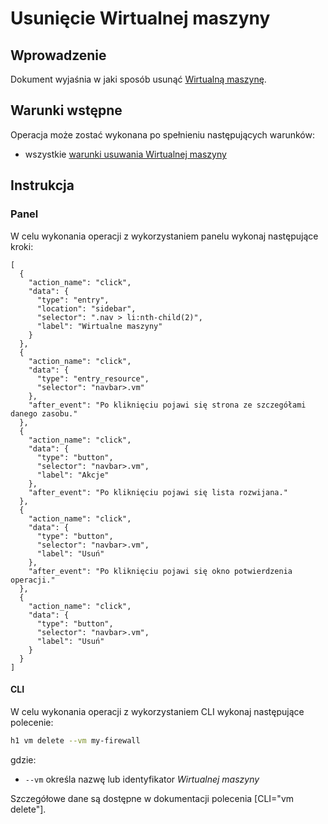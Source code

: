 # Usunięcie Wirtualnej maszyny

## Wprowadzenie

Dokument wyjaśnia w jaki sposób usunąć [Wirtualną maszynę](/resource/compute/virtual-machine.md).

## Warunki wstępne

Operacja może zostać wykonana po spełnieniu następujących warunków:

* wszystkie [warunki usuwania Wirtualnej maszyny](/resource/compute/virtual-machine.md#usuwanie)

## Instrukcja

### Panel

W celu wykonania operacji z wykorzystaniem panelu wykonaj następujące kroki:

```guide
[
  {
    "action_name": "click",
    "data": {
      "type": "entry",
      "location": "sidebar",
      "selector": ".nav > li:nth-child(2)",
      "label": "Wirtualne maszyny"
    }
  },
  {
    "action_name": "click",
    "data": {
      "type": "entry_resource",
      "selector": "navbar>.vm"
    },
    "after_event": "Po kliknięciu pojawi się strona ze szczegółami danego zasobu."
  },
  {
    "action_name": "click",
    "data": {
      "type": "button",
      "selector": "navbar>.vm",
      "label": "Akcje"
    },
    "after_event": "Po kliknięciu pojawi się lista rozwijana."
  },
  {
    "action_name": "click",
    "data": {
      "type": "button",
      "selector": "navbar>.vm",
      "label": "Usuń"
    },
    "after_event": "Po kliknięciu pojawi się okno potwierdzenia operacji."
  },
  {
    "action_name": "click",
    "data": {
      "type": "button",
      "selector": "navbar>.vm",
      "label": "Usuń"
    }
  }
]
```

#### CLI

W celu wykonania operacji z wykorzystaniem CLI wykonaj następujące polecenie:

```bash
h1 vm delete --vm my-firewall
```

gdzie:

 * ```--vm``` określa nazwę lub identyfikator *Wirtualnej maszyny*

Szczegółowe dane są dostępne w dokumentacji polecenia [CLI="vm delete"].